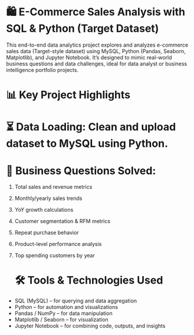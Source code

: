# 🛍️ E-Commerce Sales Analysis with SQL & Python (Target Dataset)
This end-to-end data analytics project explores and analyzes e-commerce sales data (Target-style dataset) using MySQL, Python (Pandas, Seaborn, Matplotlib), and Jupyter Notebook. It’s designed to mimic real-world business questions and data challenges, ideal for data analyst or business intelligence portfolio projects.

# 📊 Key Project Highlights
# ⏳ Data Loading: Clean and upload dataset to MySQL using Python.

# 🧠 Business Questions Solved:

1. Total sales and revenue metrics
2. Monthly/yearly sales trends
3. YoY growth calculations
4. Customer segmentation & RFM metrics
5. Repeat purchase behavior
6. Product-level performance analysis
7. Top spending customers by year

   # 🛠️ Tools & Technologies Used
- SQL (MySQL) – for querying and data aggregation
- Python – for automation and visualizations
- Pandas / NumPy – for data manipulation
- Matplotlib / Seaborn – for visualization
- Jupyter Notebook – for combining code, outputs, and insights

